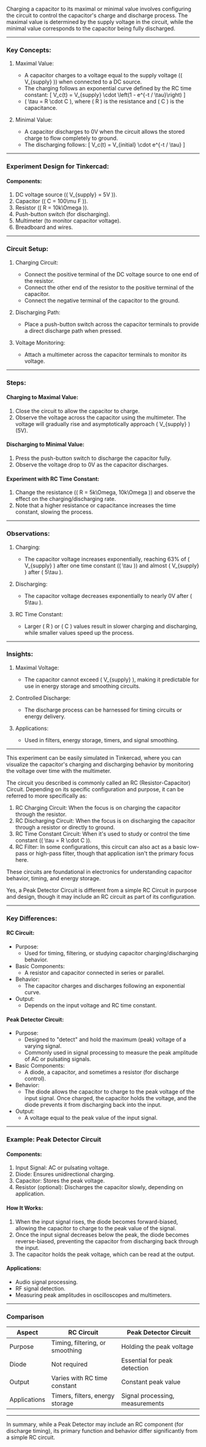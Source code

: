 Charging a capacitor to its maximal or minimal value involves configuring the circuit to control the capacitor's charge and discharge process. The maximal value is determined by the supply voltage in the circuit, while the minimal value corresponds to the capacitor being fully discharged.

---

### Key Concepts:

1. Maximal Value:
   - A capacitor charges to a voltage equal to the supply voltage (\( V_{supply} \)) when connected to a DC source.
   - The charging follows an exponential curve defined by the RC time constant:
     \[
     V_c(t) = V_{supply} \cdot \left(1 - e^{-t / \tau}\right)
     \]
   - \( \tau = R \cdot C \), where \( R \) is the resistance and \( C \) is the capacitance.

2. Minimal Value:
   - A capacitor discharges to 0V when the circuit allows the stored charge to flow completely to ground.
   - The discharging follows:
     \[
     V_c(t) = V_{initial} \cdot e^{-t / \tau}
     \]

---

### Experiment Design for Tinkercad:

#### Components:
1. DC voltage source (\( V_{supply} = 5V \)).
2. Capacitor (\( C = 100\mu F \)).
3. Resistor (\( R = 10k\Omega \)).
4. Push-button switch (for discharging).
5. Multimeter (to monitor capacitor voltage).
6. Breadboard and wires.

---

### Circuit Setup:

1. Charging Circuit:
   - Connect the positive terminal of the DC voltage source to one end of the resistor.
   - Connect the other end of the resistor to the positive terminal of the capacitor.
   - Connect the negative terminal of the capacitor to the ground.

2. Discharging Path:
   - Place a push-button switch across the capacitor terminals to provide a direct discharge path when pressed.

3. Voltage Monitoring:
   - Attach a multimeter across the capacitor terminals to monitor its voltage.

---

### Steps:

#### Charging to Maximal Value:
1. Close the circuit to allow the capacitor to charge.
2. Observe the voltage across the capacitor using the multimeter. The voltage will gradually rise and asymptotically approach \( V_{supply} \) (5V).

#### Discharging to Minimal Value:
1. Press the push-button switch to discharge the capacitor fully.
2. Observe the voltage drop to 0V as the capacitor discharges.

#### Experiment with RC Time Constant:
1. Change the resistance (\( R = 5k\Omega, 10k\Omega \)) and observe the effect on the charging/discharging rate.
2. Note that a higher resistance or capacitance increases the time constant, slowing the process.

---

### Observations:

1. Charging:
   - The capacitor voltage increases exponentially, reaching 63% of \( V_{supply} \) after one time constant (\( \tau \)) and almost \( V_{supply} \) after \( 5\tau \).

2. Discharging:
   - The capacitor voltage decreases exponentially to nearly 0V after \( 5\tau \).

3. RC Time Constant:
   - Larger \( R \) or \( C \) values result in slower charging and discharging, while smaller values speed up the process.

---

### Insights:

1. Maximal Voltage:
   - The capacitor cannot exceed \( V_{supply} \), making it predictable for use in energy storage and smoothing circuits.

2. Controlled Discharge:
   - The discharge process can be harnessed for timing circuits or energy delivery.

3. Applications:
   - Used in filters, energy storage, timers, and signal smoothing.

---

This experiment can be easily simulated in Tinkercad, where you can visualize the capacitor's charging and discharging behavior by monitoring the voltage over time with the multimeter.

The circuit you described is commonly called an RC (Resistor-Capacitor) Circuit. Depending on its specific configuration and purpose, it can be referred to more specifically as:

1. RC Charging Circuit: When the focus is on charging the capacitor through the resistor.
2. RC Discharging Circuit: When the focus is on discharging the capacitor through a resistor or directly to ground.
3. RC Time Constant Circuit: When it's used to study or control the time constant (\( \tau = R \cdot C \)).
4. RC Filter: In some configurations, this circuit can also act as a basic low-pass or high-pass filter, though that application isn't the primary focus here. 

These circuits are foundational in electronics for understanding capacitor behavior, timing, and energy storage.

Yes, a Peak Detector Circuit is different from a simple RC Circuit in purpose and design, though it may include an RC circuit as part of its configuration.

---

### Key Differences:

#### RC Circuit:
- Purpose:
  - Used for timing, filtering, or studying capacitor charging/discharging behavior.
- Basic Components:
  - A resistor and capacitor connected in series or parallel.
- Behavior:
  - The capacitor charges and discharges following an exponential curve.
- Output:
  - Depends on the input voltage and RC time constant.

#### Peak Detector Circuit:
- Purpose:
  - Designed to "detect" and hold the maximum (peak) voltage of a varying signal.
  - Commonly used in signal processing to measure the peak amplitude of AC or pulsating signals.
- Basic Components:
  - A diode, a capacitor, and sometimes a resistor (for discharge control).
- Behavior:
  - The diode allows the capacitor to charge to the peak voltage of the input signal. Once charged, the capacitor holds the voltage, and the diode prevents it from discharging back into the input.
- Output:
  - A voltage equal to the peak value of the input signal.

---

### Example: Peak Detector Circuit

#### Components:
1. Input Signal: AC or pulsating voltage.
2. Diode: Ensures unidirectional charging.
3. Capacitor: Stores the peak voltage.
4. Resistor (optional): Discharges the capacitor slowly, depending on application.

#### How It Works:
1. When the input signal rises, the diode becomes forward-biased, allowing the capacitor to charge to the peak value of the signal.
2. Once the input signal decreases below the peak, the diode becomes reverse-biased, preventing the capacitor from discharging back through the input.
3. The capacitor holds the peak voltage, which can be read at the output.

#### Applications:
- Audio signal processing.
- RF signal detection.
- Measuring peak amplitudes in oscilloscopes and multimeters.

---

### Comparison

| Aspect             | RC Circuit                  | Peak Detector Circuit       |
|-------------------------|---------------------------------|----------------------------------|
| Purpose            | Timing, filtering, or smoothing | Holding the peak voltage        |
| Diode              | Not required                   | Essential for peak detection    |
| Output             | Varies with RC time constant    | Constant peak value             |
| Applications       | Timers, filters, energy storage | Signal processing, measurements |

---

In summary, while a Peak Detector may include an RC component (for discharge timing), its primary function and behavior differ significantly from a simple RC circuit.

